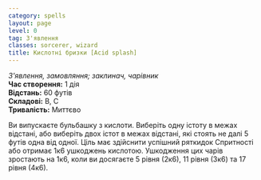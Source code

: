 ```yaml
---
category: spells
layout: page
level: 0
tag: З'явлення
classes: sorcerer, wizard
title: Кислотні бризки [Acid splash]
---
```


_З'явлення, замовляння; заклинач, чарівник_  
**Час створення:** 1 дія  
**Відстань:** 60 футів  
**Складові:** В, С  
**Тривалість:** Миттєво  

Ви випускаєте бульбашку з кислоти. Виберіть одну істоту в межах відстані, або виберіть двох істот в межах відстані, які стоять не далі 5 футів одна від одної. Ціль має здійснити успішний ряткидок Спритності або отримає 1к6 ушкоджень кислотою. Ушкодження цих чарів зростають на 1к6, коли ви досягаєте 5 рівня (2к6), 11 рівня (3к6) та 17 рівня (4к6).
